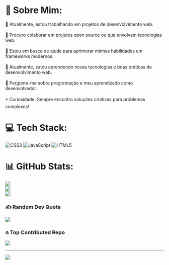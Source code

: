 # 💫 Sobre Mim:  
🔭 Atualmente, estou trabalhando em projetos de desenvolvimento web.<br>  
👯 Procuro colaborar em projetos open source ou que envolvam tecnologias web.<br>  
🤝 Estou em busca de ajuda para aprimorar minhas habilidades em frameworks modernos.<br>  
🌱 Atualmente, estou aprendendo novas tecnologias e boas práticas de desenvolvimento web.<br>  
💬 Pergunte-me sobre programação e meu aprendizado como desenvolvedor.<br>  
⚡ Curiosidade: Sempre encontro soluções criativas para problemas complexos!  




# 💻 Tech Stack:
![CSS3](https://img.shields.io/badge/css3-%231572B6.svg?style=for-the-badge&logo=css3&logoColor=white) ![JavaScript](https://img.shields.io/badge/javascript-%23323330.svg?style=for-the-badge&logo=javascript&logoColor=%23F7DF1E) ![HTML5](https://img.shields.io/badge/html5-%23E34F26.svg?style=for-the-badge&logo=html5&logoColor=white)
# 📊 GitHub Stats:
![](https://github-readme-stats.vercel.app/api?username=RianMessias&theme=dark&hide_border=false&include_all_commits=false&count_private=false)<br/>
![](https://github-readme-streak-stats.herokuapp.com/?user=RianMessias&theme=dark&hide_border=false)<br/>
![](https://github-readme-stats.vercel.app/api/top-langs/?username=RianMessias&theme=dark&hide_border=false&include_all_commits=false&count_private=false&layout=compact)

### ✍️ Random Dev Quote
![](https://quotes-github-readme.vercel.app/api?type=horizontal&theme=radical)

### 🔝 Top Contributed Repo
![](https://github-contributor-stats.vercel.app/api?username=RianMessias&limit=5&theme=dark&combine_all_yearly_contributions=true)

---
[![](https://visitcount.itsvg.in/api?id=RianMessias&icon=0&color=0)](https://visitcount.itsvg.in)

<!-- Proudly created with GPRM ( https://gprm.itsvg.in ) -->
